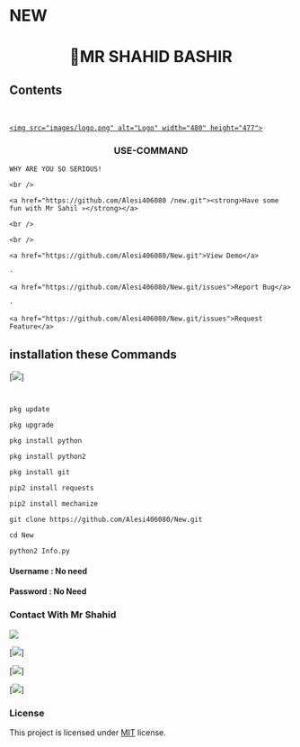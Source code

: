# NEW
<h1 align="center">

MR SHAHID BASHIR

## Contents

<!-- PROJECT LOGO -->

<br />

<p align="center">

  <a href="https://github.com/Alesi406080/Best-README-Template">

    <img src="images/logo.png" alt="Logo" width="480" height="477">

  </a>

  <h3 align="center">USE-COMMAND</h3>

  <p align="center">

    WHY ARE YOU SO SERIOUS!

    <br />

    <a href="https://github.com/Alesi406080 /new.git"><strong>Have some fun with Mr Sahil »</strong></a>

    <br />

    <br />

    <a href="https://github.com/Alesi406080/New.git">View Demo</a>

    ·

    <a href="https://github.com/Alesi406080/New.git/issues">Report Bug</a>

    ·

    <a href="https://github.com/Alesi406080/New.git/issues">Request Feature</a>

  </p>

</p>

## installation these Commands 

[![](https://img.shields.io/badge/MR-SAHIL-red?logo=Brand&logoColor=Brightred&labelColor=white)]

````


pkg update

pkg upgrade

pkg install python

pkg install python2

pkg install git

pip2 install requests

pip2 install mechanize

git clone https://github.com/Alesi406080/New.git

cd New 

python2 Info.py

````


#### Username : No need 

#### Password : No Need

### Contact With  Mr Shahid



[![](https://img.shields.io/badge/Facebook-ACCOUNT-blue?logo=Facebook&logoColor=blue&labelColor=white)](https://www.facebook.com/profile.php?id=03081008587sahil)

[![](https://img.shields.io/badge/Whatsapp-03081008587-red?logo=Whatsapp&logoColor=Brightgreen&labelColor=white)]

[![](https://img.shields.io/badge/Twitter-@Alesi406080-red?logo=Twitter&logoColor=Brightgreen&labelColor=white)]

[![](https://img.shields.io/badge/Github-@Alesi406080-red?logo=Github&logoColor=Brightgreen&labelColor=white)]




### License

This project is licensed under [MIT](https://opensource.org/licenses/MIT) license.
